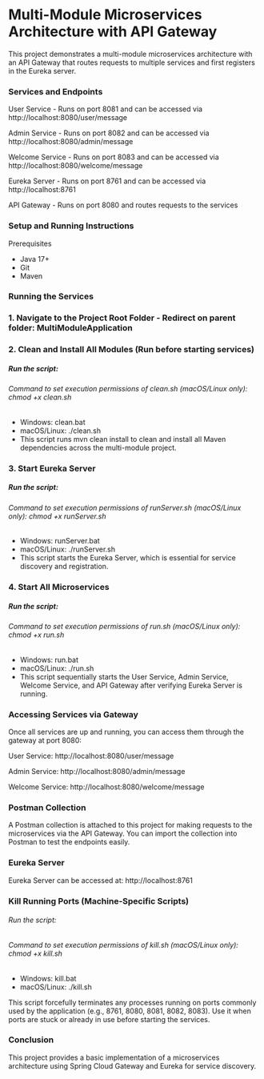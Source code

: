 # Multi-Module Microservices Architecture with API Gateway
This project demonstrates a multi-module microservices architecture with an API Gateway that routes requests to multiple services and first registers in the Eureka server.

### Services and Endpoints

User Service - Runs on port 8081 and can be accessed via http://localhost:8080/user/message

Admin Service - Runs on port 8082 and can be accessed via http://localhost:8080/admin/message

Welcome Service - Runs on port 8083 and can be accessed via http://localhost:8080/welcome/message

Eureka Server - Runs on port 8761 and can be accessed via http://localhost:8761

API Gateway - Runs on port 8080 and routes requests to the services

### Setup and Running Instructions
Prerequisites
- Java 17+
- Git
- Maven

### Running the Services
### 1. Navigate to the Project Root Folder - Redirect on parent folder: MultiModuleApplication

### 2. Clean and Install All Modules (Run before starting services)
##### Run the script:
###### Command to set execution permissions of clean.sh (macOS/Linux only): chmod +x clean.sh
- Windows: clean.bat
- macOS/Linux: ./clean.sh
- This script runs mvn clean install to clean and install all Maven dependencies across the multi-module project.

### 3. Start Eureka Server
##### Run the script:
###### Command to set execution permissions of runServer.sh (macOS/Linux only): chmod +x runServer.sh
- Windows: runServer.bat
- macOS/Linux: ./runServer.sh
- This script starts the Eureka Server, which is essential for service discovery and registration.

### 4. Start All Microservices
##### Run the script:
###### Command to set execution permissions of run.sh (macOS/Linux only): chmod +x run.sh
- Windows: run.bat
- macOS/Linux: ./run.sh
- This script sequentially starts the User Service, Admin Service, Welcome Service, and API Gateway after verifying Eureka Server is running.

### Accessing Services via Gateway

Once all services are up and running, you can access them through the gateway at port 8080:

User Service: http://localhost:8080/user/message

Admin Service: http://localhost:8080/admin/message

Welcome Service: http://localhost:8080/welcome/message

### Postman Collection

A Postman collection is attached to this project for making requests to the microservices via the API Gateway. You can import the collection into Postman to test the endpoints easily.

### Eureka Server

Eureka Server can be accessed at:
http://localhost:8761

### Kill Running Ports (Machine-Specific Scripts)
###### Run the script:
###### Command to set execution permissions of kill.sh (macOS/Linux only): chmod +x kill.sh
- Windows: kill.bat
- macOS/Linux: ./kill.sh

This script forcefully terminates any processes running on ports commonly used by the application (e.g., 8761, 8080, 8081, 8082, 8083). Use it when ports are stuck or already in use before starting the services.

### Conclusion

This project provides a basic implementation of a microservices architecture using Spring Cloud Gateway and Eureka for service discovery.
